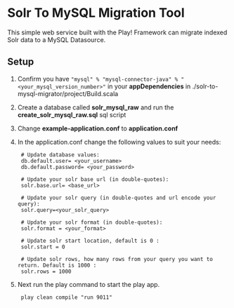 # Solr To MySQL Migration Tool

This simple web service built with the Play! Framework can migrate indexed Solr data to a MySQL Datasource. 


## Setup

1. Confirm you have `"mysql" % "mysql-connector-java" % "<your_mysql_version_number>"` in your **appDependencies** in ./solr-to-mysql-migrator/project/Build.scala

2. Create a database called **solr_mysql_raw** and run the **create_solr_mysql_raw.sql** sql script

3. Change **example-application.conf** to **application.conf**

4. In the application.conf change the following values to suit your needs:

        # Update database values:
        db.default.user= <your_username>
        db.default.password= <your_password>

        # Update your solr base url (in double-quotes):
        solr.base.url= <base_url>

        # Update your solr query (in double-quotes and url encode your query):
        solr.query=<your_solr_query>

        # Update your solr format (in double-quotes):
        solr.format = <your_format>

        # Update solr start location, default is 0 :
        solr.start = 0

        # Update solr rows, how many rows from your query you want to return. Default is 1000 :
        solr.rows = 1000


5. Next run the play command to start the play app.

        play clean compile "run 9011"
